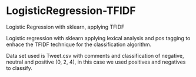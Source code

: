 # LogisticRegression-TFIDF
Logistic Regression with sklearn, applying TFIDF

Logistic regression with sklearn applying lexical analysis and pos tagging to enhace the TFIDF technique for the classification algorithm.

Data set used is Tweet.csv with comments and classification of negative, neutral and positive (0, 2, 4), in this case we used positives and negatives to classify.
